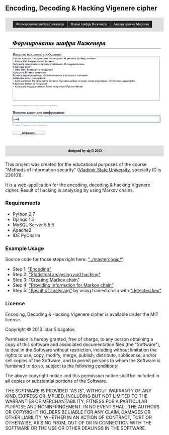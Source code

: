 ## Encoding, Decoding & Hacking Vigenere cipher

![Stage 1](https://github.com/siggb/HackingVigenereCipher/blob/master/static/images/img1.png "Stage 1")

This project was created for the educational purposes of the course "Methods of information security" ([Vladimir State University](http://vlsu.ru), specialty ID is 230101).

It is a web-application for the encoding, decoding & hacking Vigenere cipher. Result of hacking is analysing by using Markov chains.

### Requirements

* Python 2.7
* Django 1.5
* MySQL Server 5.5.6
* Apache2
* IDE PyCharm

### Example Usage

Source code for those steps right here: ["../master/logic/"](https://github.com/siggb/HackingVigenereCipher/tree/master/logic).

* Step 1: ["Encoding"](https://github.com/siggb/HackingVigenereCipher/blob/master/static/images/img1.png)
* Step 2: ["Statistical analysing and hacking"](https://github.com/siggb/HackingVigenereCipher/blob/master/static/images/img2.png)
* Step 3: ["Creating Markov chain"](https://github.com/siggb/HackingVigenereCipher/blob/master/static/images/img3.png)
* Step 4: ["Providing information for Markov chain"](https://github.com/siggb/HackingVigenereCipher/blob/master/static/images/img4.png)
* Step 5: ["Result of analysing"](https://github.com/siggb/HackingVigenereCipher/blob/master/static/images/img5.png) by using trained chain with ["detected key"](https://github.com/siggb/HackingVigenereCipher/blob/master/static/images/img6.png)

### License

Encoding, Decoding & Hacking Vigenere cipher is available under the MIT license.

Copyright © 2013 Ildar Sibagatov.

Permission is hereby granted, free of charge, to any person obtaining a copy of this software and associated documentation files (the "Software"), to deal in the Software without restriction, including without limitation the rights to use, copy, modify, merge, publish, distribute, sublicense, and/or sell copies of the Software, and to permit persons to whom the Software is furnished to do so, subject to the following conditions:

The above copyright notice and this permission notice shall be included in all copies or substantial portions of the Software.

THE SOFTWARE IS PROVIDED "AS IS", WITHOUT WARRANTY OF ANY KIND, EXPRESS OR IMPLIED, INCLUDING BUT NOT LIMITED TO THE WARRANTIES OF MERCHANTABILITY, FITNESS FOR A PARTICULAR PURPOSE AND NONINFRINGEMENT. IN NO EVENT SHALL THE AUTHORS OR COPYRIGHT HOLDERS BE LIABLE FOR ANY CLAIM, DAMAGES OR OTHER LIABILITY, WHETHER IN AN ACTION OF CONTRACT, TORT OR OTHERWISE, ARISING FROM, OUT OF OR IN CONNECTION WITH THE SOFTWARE OR THE USE OR OTHER DEALINGS IN THE SOFTWARE.
